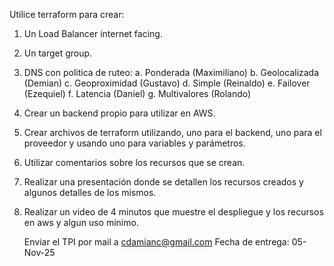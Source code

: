 Utilice terraform para crear:

1. Un Load Balancer internet facing.
2. Un target group.
3. DNS con politica de ruteo:
    a. Ponderada (Maximiliano)
    b. Geolocalizada (Demian)
    c. Geoproximidad (Gustavo)
    d. Simple (Reinaldo)
    e. Failover (Ezequiel)
    f. Latencia (Daniel)
    g. Multivalores (Rolando)
4. Crear un backend propio para utilizar en AWS.
5. Crear archivos de terraform utilizando, uno para el backend, uno para el proveedor y usando uno para variables y parámetros.
6. Utilizar comentarios sobre los recursos que se crean.
7. Realizar una presentación donde se detallen los recursos creados y algunos detalles de los mismos.
8. Realizar un video de 4 minutos que muestre el despliegue y los recursos en aws y algun uso mínimo.

   Enviar el TPI por mail a cdamianc@gmail.com
   Fecha de entrega: 05-Nov-25
